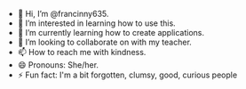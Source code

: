 - 👋 Hi, I’m @francinny635.
- 👀 I’m interested in learning how to use this.
- 🌱 I’m currently learning how to create applications.
- 💞️ I’m looking to collaborate on with my teacher.
- 📫 How to reach me with kindness.
- 😄 Pronouns: She/her.
- ⚡ Fun fact: I'm a bit forgotten, clumsy, good, curious people

<!---
francinny635/francinny635 is a ✨ special ✨ repository because its `README.md` (this file) appears on your GitHub profile.
You can click the Preview link to take a look at your changes.
--->

